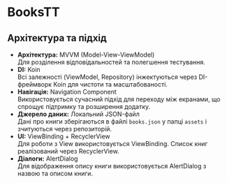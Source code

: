 # BooksTT

## Архітектура та підхід

- **Архітектура:** MVVM (Model-View-ViewModel)  
  Для розділення відповідальностей та полегшення тестування.
- **DI:** Koin  
  Всі залежності (ViewModel, Repository) інжектуються через DI-фреймворк Koin для чистоти та масштабованості.
- **Навігація:** Navigation Component  
  Використовується сучасний підхід для переходу між екранами, що спрощує підтримку та розширення додатку.
- **Джерело даних:** Локальний JSON-файл  
  Дані про книги зберігаються в файлі `books.json` у папці `assets` і зчитуються через репозиторій.
- **UI:** ViewBinding + RecyclerView  
  Для роботи з View використовується ViewBinding. Список книг реалізований через RecyclerView.
- **Діалоги:** AlertDialog  
  Для відображення опису книги використовується AlertDialog з назвою та описом книги.
